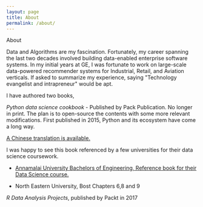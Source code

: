 ```yaml
---
layout: page
title: About
permalink: /about/
---
```


About

Data and Algorithms are my fascination. Fortunately, my career spanning the last two decades involved building data-enabled enterprise software systems. In my initial years at GE, I was fortunate to work on large-scale data-powered recommender systems for Industrial, Retail, and Aviation verticals. If asked to summarize my experience, saying "Technology evangelist and intrapreneur" would be apt.

I have authored two books,

*Python data science cookbook* - Published by Pack Publication. No longer in print. The plan is to open-source the contents with some more relevant modifications. First published in 2015, Python and its ecosystem have come a long way.

[A Chinese translation is available.](https://www.tenlong.com.tw/products/9781784396404)

I was happy to see this book referenced by a few universities for their data science coursework.

- [Annamalai University Bachelors of Engineering, Reference book for their Data Science course.](https://annamalaiuniversity.ac.in/studport/download/Handbook/2020-21/Engg/CSE/B.E_CSE_(DS)_Handbook_R2019.pdf)

- North Eastern University, Bost Chapters 6,8 and 9

*R Data Analysis Projects*, published by Packt in 2017
